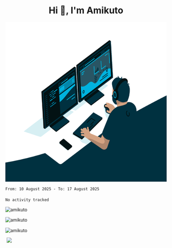 
<h1 align="center">Hi 👋, I'm Amikuto</h1>
<img align="center" alt="GIF" src="https://github.com/Amikuto/Amikuto/blob/master/code.gif?raw=true" width="800" height="500" />

<!-- ![Alt-текст](https://wakatime.com/share/@Amikuto/e7e3ab39-2b62-4f68-9a70-6ce384a02678.svg?v=3&s=460 "Орк") -->
<!--START_SECTION:waka-->

```txt
From: 10 August 2025 - To: 17 August 2025

No activity tracked
```

<!--END_SECTION:waka-->

<p align="left"> <img src="https://komarev.com/ghpvc/?username=amikuto&label=Profile%20views&color=0e75b6&style=flat" alt="amikuto" /> </p>


<p><img align="center" src="https://github-readme-stats.vercel.app/api/top-langs?username=amikuto&show_icons=true&locale=en&layout=compact" alt="amikuto" /></p>

<!-- <p>&nbsp;<img align="center" src="https://github-readme-stats.vercel.app/api?username=amikuto&show_icons=true&locale=en" alt="amikuto" /></p> -->

<p><img align="center" src="https://github-readme-streak-stats.herokuapp.com/?user=amikuto&" alt="amikuto" /></p>


<img src="https://github.com/Amikuto/Amikuto/blob/master/images/stat.svg" alt=""/>
<img src="https://github-readme-stats.vercel.app/api/wakatime?username=Amikuto">
<!-- <img src="https://github-readme-stats.vercel.app/api/top-langs/?username=Amikuto"> -->
<!-- <img src="https://github-readme-stats.vercel.app/api?username=Amikuto&show_icons=true&theme=gotham"> -->
